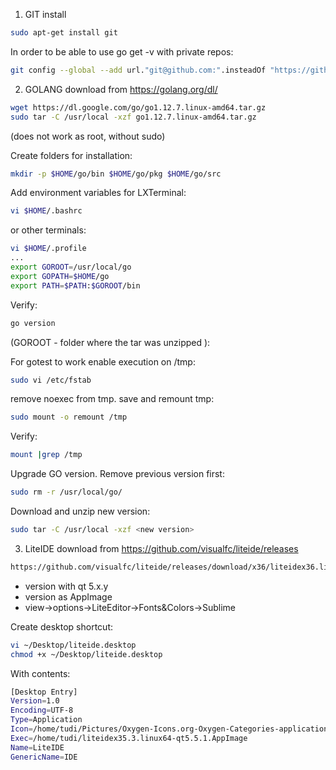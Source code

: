 1. GIT install
```bash
sudo apt-get install git
```

In order to be able to use go get -v with private repos:
```bash
git config --global --add url."git@github.com:".insteadOf "https://github.com/"
```

2. GOLANG download from https://golang.org/dl/
```bash
wget https://dl.google.com/go/go1.12.7.linux-amd64.tar.gz
sudo tar -C /usr/local -xzf go1.12.7.linux-amd64.tar.gz
```
(does not work as root, without sudo)

Create folders for installation:
```bash
mkdir -p $HOME/go/bin $HOME/go/pkg $HOME/go/src 
```

Add environment variables for LXTerminal:
```bash
vi $HOME/.bashrc
```
or other terminals:
```bash
vi $HOME/.profile
...
export GOROOT=/usr/local/go
export GOPATH=$HOME/go
export PATH=$PATH:$GOROOT/bin
```
Verify:
```bash
go version
```
(GOROOT - folder where the tar was unzipped ):

For gotest to work enable execution on /tmp:
```bash
sudo vi /etc/fstab
```
remove noexec from tmp. save and remount tmp:
```bash
sudo mount -o remount /tmp
```
Verify:
```bash
mount |grep /tmp
```
Upgrade GO version. Remove previous version first:
```bash
sudo rm -r /usr/local/go/
```
Download and unzip new version:
```bash
sudo tar -C /usr/local -xzf <new version>
```

3. LiteIDE download from https://github.com/visualfc/liteide/releases
```html
https://github.com/visualfc/liteide/releases/download/x36/liteidex36.linux64-qt5.5.1.AppImage
```
* version with qt 5.x.y
* version as AppImage
* view->options->LiteEditor->Fonts&Colors->Sublime

Create desktop shortcut:
```bash
vi ~/Desktop/liteide.desktop
chmod +x ~/Desktop/liteide.desktop
```
With contents:
```bash
[Desktop Entry]
Version=1.0
Encoding=UTF-8
Type=Application
Icon=/home/tudi/Pictures/Oxygen-Icons.org-Oxygen-Categories-applications-system.ico
Exec=/home/tudi/liteidex35.3.linux64-qt5.5.1.AppImage
Name=LiteIDE
GenericName=IDE
```
